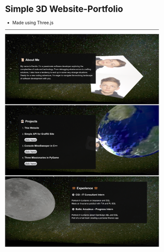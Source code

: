 # Simple 3D Website-Portfolio
- Made using Three.js
---
![About Me View](https://github.com/KarolisSimkus/Simple3DWebsite/blob/main/images/README/page1.png)
![My Projects View](https://github.com/KarolisSimkus/Simple3DWebsite/blob/main/images/README/page2.png)
![Work Experience View](https://github.com/KarolisSimkus/Simple3DWebsite/blob/main/images/README/page3.png)
